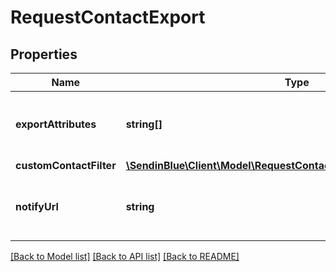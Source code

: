 # RequestContactExport

## Properties
Name | Type | Description | Notes
------------ | ------------- | ------------- | -------------
**exportAttributes** | **string[]** | List of all the attributes that you want to export. These attributes must be present in your contact database. For example, [&#39;fname&#39;, &#39;lname&#39;, &#39;email&#39;]. | [optional] 
**customContactFilter** | [**\SendinBlue\Client\Model\RequestContactExportCustomContactFilter**](RequestContactExportCustomContactFilter.md) |  | 
**notifyUrl** | **string** | Webhook that will be called once the export process is finished. For reference, https://help.sendinblue.com/hc/en-us/articles/360007666479 | [optional] 

[[Back to Model list]](../../README.md#documentation-for-models) [[Back to API list]](../../README.md#documentation-for-api-endpoints) [[Back to README]](../../README.md)


